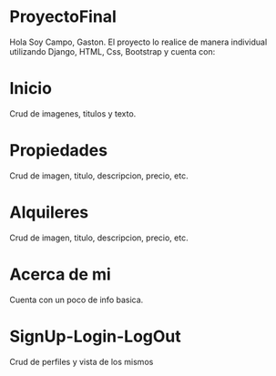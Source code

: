 # ProyectoFinal

Hola Soy Campo, Gaston. El proyecto lo realice de manera individual utilizando Django, HTML, Css, Bootstrap y cuenta con:

# Inicio
  Crud de imagenes, titulos y texto.
  
# Propiedades
  Crud de imagen, titulo, descripcion, precio, etc.
 
# Alquileres
  Crud de imagen, titulo, descripcion, precio, etc.
  
# Acerca de mi
  Cuenta con un poco de info basica.
  
# SignUp-Login-LogOut
  Crud de perfiles y vista de los mismos
